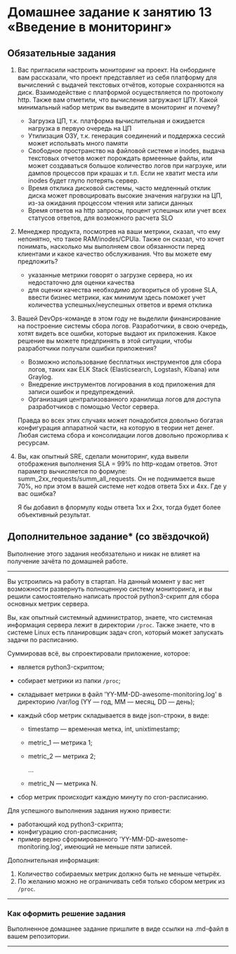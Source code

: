 # Домашнее задание к занятию 13 «Введение в мониторинг»

## Обязательные задания

1. Вас пригласили настроить мониторинг на проект. На онбординге вам рассказали, что проект представляет из себя платформу для вычислений с выдачей текстовых отчётов, которые сохраняются на диск. 
Взаимодействие с платформой осуществляется по протоколу http. Также вам отметили, что вычисления загружают ЦПУ. Какой минимальный набор метрик вы выведите в мониторинг и почему?

	- Загрузка ЦП, т.к. платформа вычислительная и ожидается нагрузка в первую очередь на ЦП
	- Утилизация ОЗУ, т.к. генерация соединений и поддержка сессий может испольвать много памяти
    - Свободное пространство на файловой системе и inodes, выдача текстовых отчетов может порождать врмеенные файлы, или может создаваться большое количество логов при нагрзуке, или дампов процессов при крашах и т.п. Если не хватит места или inodes будет глупо потерять сервер.
	- Время отклика дисковой системы, часто медленный отклик диска может провоцировать высокие значения нагрузки на ЦП, из-за ожидания процессом чтения или записи данных
	- Время ответов на http запросы, процент успешных или учет всех статусов ответов, для возможного расчета SLO
	
	
2. Менеджер продукта, посмотрев на ваши метрики, сказал, что ему непонятно, что такое RAM/inodes/CPUla. Также он сказал, что хочет понимать, насколько мы выполняем свои обязанности перед клиентами и какое качество обслуживания. Что вы можете ему предложить?

	- указанные метрики говорят о загрузке сервера, но их недостаточно для оценки качества
	- для оценки качества необходимо догвориться об уровне SLA, ввести бизнес метрики, как минимум здесь поможет учет количества успешных/неуспешных ответов и время отклика

3. Вашей DevOps-команде в этом году не выделили финансирование на построение системы сбора логов. Разработчики, в свою очередь, хотят видеть все ошибки, которые выдают их приложения. Какое решение вы можете предпринять в этой ситуации, чтобы разработчики получали ошибки приложения?

	- Возможно использование бесплатных инструментов для сбора логов, таких как ELK Stack (Elasticsearch, Logstash, Kibana) или Graylog.
	- Внедрение инструментов логирования в код приложения для записи ошибок и предупреждений.
	- Организация централизованного хранилища логов для доступа разработчиков с помощью Vector сервера.
	
	Правда во всех этих случаях может понадобится довольно богатая конфигурация аппаратной части, на которую в теории нет денег. Любая система сбора и консолидации логов довольно прожорлива к ресурсам.

3. Вы, как опытный SRE, сделали мониторинг, куда вывели отображения выполнения SLA = 99% по http-кодам ответов. 
Этот параметр вычисляется по формуле: summ_2xx_requests/summ_all_requests. Он не поднимается выше 70%, но при этом в вашей системе нет кодов ответа 5xx и 4xx. Где у вас ошибка?

	Я бы добавил в флормулу коды ответа 1хх и 2хх, тогда будет более объективный результат.
	

## Дополнительное задание* (со звёздочкой) 

Выполнение этого задания необязательно и никак не влияет на получение зачёта по домашней работе.

_____

Вы устроились на работу в стартап. На данный момент у вас нет возможности развернуть полноценную систему 
мониторинга, и вы решили самостоятельно написать простой python3-скрипт для сбора основных метрик сервера. 

Вы, как опытный системный администратор, знаете, что системная информация сервера лежит в директории `/proc`. Также знаете, что в системе Linux есть  планировщик задач cron, который может запускать задачи по расписанию.

Суммировав всё, вы спроектировали приложение, которое:

- является python3-скриптом;
- собирает метрики из папки `/proc`;
- складывает метрики в файл 'YY-MM-DD-awesome-monitoring.log' в директорию /var/log 
(YY — год, MM — месяц, DD — день);
- каждый сбор метрик складывается в виде json-строки, в виде:
  + timestamp — временная метка, int, unixtimestamp;
  + metric_1 — метрика 1;
  + metric_2 — метрика 2;
  
     ...
     
  + metric_N — метрика N.
  
- сбор метрик происходит каждую минуту по cron-расписанию.

Для успешного выполнения задания нужно привести:

* работающий код python3-скрипта;
* конфигурацию cron-расписания;
* пример верно сформированного 'YY-MM-DD-awesome-monitoring.log', имеющий не меньше пяти записей.

Дополнительная информация:

1. Количество собираемых метрик должно быть не меньше четырёх.
1. По желанию можно не ограничивать себя только сбором метрик из `/proc`.

---

### Как оформить решение задания

Выполненное домашнее задание пришлите в виде ссылки на .md-файл в вашем репозитории.


---
